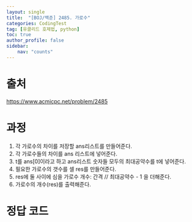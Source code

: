 ```yaml
---
layout: single
title:  "[BOJ/백준] 2485. 가로수"
categories: CodingTest
tag: [유클리드 호제법, python]
toc: true
author_profile: false
sidebar:
    nav: "counts"
---
```


# 출처
<https://www.acmicpc.net/problem/2485>



  
  
# 과정

1. 각 가로수의 차이를 저장할 ans리스트를 만들어준다.
2. 각 가로수들의 차이를 ans 리스트에 넣어준다.
3. t를 ans[0]이라고 하고 ans리스트 숫자들 모두의 최대공약수를 t에 넣어준다.
4. 필요한 가로수의 갯수를 셀 res를 만들어준다.
5. res에 둘 사이에 심을 가로수 개수: 간격 // 최대공약수 - 1 을 더해준다.
6. 가로수의 개수(res)를 출력해준다.



# 정답 코드

<script src="https://gist.github.com/kghees/0974df00b1a9cf4134cfab9f7e0ce5f8.js"></script>
    




